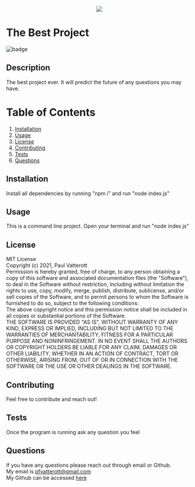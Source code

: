 

  <p align="center"><img src="https://i.imgur.com/zDBwVSf.png"></p>
  
  # The Best Project
  ![badge](https://img.shields.io/badge/license-MIT-green)

  ## Description
  The best project ever. It will predict the future of any questions you may have.

  # Table of Contents
  1. [Installation](#Installation)
  2. [Usage](#Usage)
  3. [License](#License)
  4. [Contributing](#Contributing)
  5. [Tests](#Tests)
  6. [Questions](#Questions)

  ## Installation
  Install all dependencies by running "npm i" and run "node index.js"

  ## Usage
  This is a command line project. Open your terminal and run "node index.js"

  ## License
  MIT License <br>Copyright (c) 2021, Paul Vatterott <br>Permission is hereby granted, free of charge, to any person obtaining a copy of this software and associated documentation files (the "Software"), to deal in the Software without restriction, including without limitation the rights to use, copy, modify, merge, publish, distribute, sublicense, and/or sell copies of the Software, and to permit persons to whom the Software is furnished to do so, subject to the following conditions: <br>The above copyright notice and this permission notice shall be included in all copies or substantial portions of the Software. <br>THE SOFTWARE IS PROVIDED "AS IS", WITHOUT WARRANTY OF ANY KIND, EXPRESS OR IMPLIED, INCLUDING BUT NOT LIMITED TO THE WARRANTIES OF MERCHANTABILITY, FITNESS FOR A PARTICULAR PURPOSE AND NONINFRINGEMENT. IN NO EVENT SHALL THE AUTHORS OR COPYRIGHT HOLDERS BE LIABLE FOR ANY CLAIM, DAMAGES OR OTHER LIABILITY, WHETHER IN AN ACTION OF CONTRACT, TORT OR OTHERWISE, ARISING FROM, OUT OF OR IN CONNECTION WITH THE SOFTWARE OR THE USE OR OTHER DEALINGS IN THE SOFTWARE.

  ## Contributing
  Feel free to contribute and reach out!

  ## Tests
  Once the program is running ask any question you feel

  ## Questions

  If you have any questions please reach out through email or Github. <br>
  My email is pfvatterott@gmail.com <br>
  My Github can be accessed [here](https://github.com/pfvatterott)

